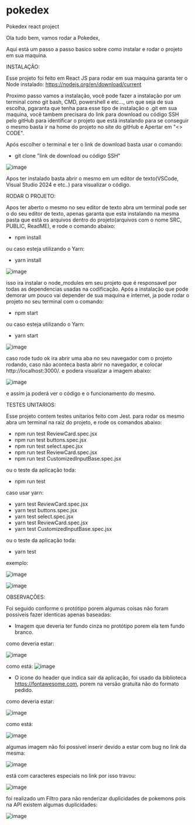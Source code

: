 # pokedex
Pokedex react project

Ola tudo bem, vamos rodar a Pokedex,

Aqui está um passo a passo basico sobre como instalar e rodar o projeto em sua maquina.


INSTALAÇÃO:

Esse projeto foi feito em React JS para rodar em sua maquina garanta ter o Node instalado: https://nodejs.org/en/download/current

Proximo passo vamos a instalação, você pode fazer a instalação por um terminal como git bash, CMD, powershell e etc..., um que seja de sua escolha,
pgaranta que tenha para esse tipo de instalação o .git em sua maquina, você tambem precisara do link para download ou código SSH pelo gitHub
para identificar o projeto que está instalando para se conseguir o mesmo basta ir na home do projeto no site do gitHub e Apertar em "<> CODE".

Após escolher o terminal e ter o link de download basta usar o comando:

* git clone "link de download ou código SSH"

![image](https://github.com/isaacl-bueno/pokedex/assets/86806394/838bcd75-442e-4cf6-9d1b-1ba0675ad4be)


Apos ter instalado basta abrir o mesmo em um editor de texto(VSCode, Visual Studio 2024 e etc..) para visualizar o código.


RODAR O PROJETO:

Apos ter aberto o mesmo no seu editor de texto abra um terminal pode ser o do seu editor de texto, apenas garanta que esta instalando na mesma
pasta que está os arquivos dentro do projeto(arquivos com o nome SRC, PUBLIC, ReadME), e rode o comando abaixo:

* npm install

ou caso esteja utilizando o Yarn:

* yarn install

![image](https://github.com/isaacl-bueno/pokedex/assets/86806394/db87b6f0-3b40-4da3-93b7-5134ac9be65f)


isso ira instalar o node_modules em seu projeto que é responsavel por todas as dependencias usadas na codificação. Após a instalação que pode demorar
um pouco vai depender de sua maquina e internet, ja pode rodar o projeto no seu terminal com o comando:

* npm start

ou caso esteja utilizando o Yarn:

* yarn start

![image](https://github.com/isaacl-bueno/pokedex/assets/86806394/7259129b-d581-46ad-94d6-ac5cd9fde325)


caso rode tudo ok ira abrir uma aba no seu navegador com o projeto rodando, caso não aconteca basta abrir no navegador, e colocar http://localhost:3000/.
e podera visualizar a imagem abaixo:

![image](https://github.com/isaacl-bueno/pokedex/assets/86806394/65092681-a4b6-44f0-b8b2-f7ef0d8e2a0a)

e assim ja poderá ver o código e o funcionamento do mesmo.


TESTES UNITARIOS:

Esse projeto contem testes unitarios feito com Jest. para rodar os mesmo abra um terminal na raiz do projeto, e rode os comandos abaixo:

* npm run test ReviewCard.spec.jsx
* npm run test buttons.spec.jsx
* npm run test select.spec.jsx
* npm run test ReviewCard.spec.jsx
* npm run test CustomizedInputBase.spec.jsx

ou o teste da aplicação toda:

* npm run test

caso usar yarn:

* yarn test ReviewCard.spec.jsx
* yarn test buttons.spec.jsx
* yarn test select.spec.jsx
* yarn test ReviewCard.spec.jsx
* yarn test CustomizedInputBase.spec.jsx

ou o teste da aplicação toda:

* yarn test

exemplo:

![image](https://github.com/isaacl-bueno/pokedex/assets/86806394/752db34b-ed38-4dee-ab1f-77dae316b4e8)

![image](https://github.com/isaacl-bueno/pokedex/assets/86806394/0e0f7c03-a129-4c7c-a1cf-33570546190c)



OBSERVAÇÕES: 

Foi seguido conforme o protótipo porem algumas coisas não foram possiveis fazer identicas apenas baseadas: 
 
* Imagem que deveria ter fundo cinza no protótipo porem ela tem fundo branco.

como deveria estar:

![image](https://github.com/isaacl-bueno/pokedex/assets/86806394/ce6a3318-e867-4f76-b04d-d3482beff3c5) 

como está:
![image](https://github.com/isaacl-bueno/pokedex/assets/86806394/9813fc87-f850-49a6-9d11-5a760762e74b)

* O icone do header que indica sair da aplicação, foi usado da biblioteca https://fontawesome.com, porem na versão
gratuita não do formato pedido.

como deveria estar:

![image](https://github.com/isaacl-bueno/pokedex/assets/86806394/af545874-a394-4804-aad6-7de9c6f9d7b7)

como está:

![image](https://github.com/isaacl-bueno/pokedex/assets/86806394/111afcce-9c47-4884-9f81-a8942ac37b72)


algumas imagem não foi possivel inserir devido a estar com bug no link da mesma:

![image](https://github.com/isaacl-bueno/pokedex/assets/86806394/5080ab91-ea3e-4d76-bc7a-cb1ade327a2e)

está com caracteres especiais no link por isso travou:

![image](https://github.com/isaacl-bueno/pokedex/assets/86806394/0157c221-6df3-4132-b5dc-868eebda330c)


foi realizado um Filtro para não renderizar duplicidades de pokemons pois na API existem algumas duplicidades:

![image](https://github.com/isaacl-bueno/pokedex/assets/86806394/737569de-fe11-4526-bd53-f511f2fd5c4b)





